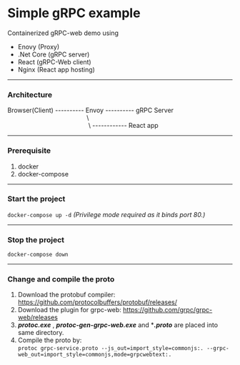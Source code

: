 # Simple gRPC example
Containerized gRPC-web demo using
- Enovy (Proxy)
- .Net Core (gRPC server)
- React (gRPC-Web client)
- Nginx (React app hosting)
------------
### Architecture
Browser(Client)  ---------- Envoy ---------- gRPC Server <br/>
&nbsp;&nbsp;&nbsp;&nbsp;&nbsp;&nbsp;&nbsp;&nbsp;&nbsp;&nbsp;&nbsp;&nbsp;&nbsp;&nbsp;&nbsp;&nbsp;&nbsp;&nbsp;&nbsp;&nbsp;&nbsp;&nbsp;
&nbsp;&nbsp;&nbsp;&nbsp;&nbsp;&nbsp;&nbsp;&nbsp;&nbsp;&nbsp;&nbsp;&nbsp;&nbsp;&nbsp;&nbsp;&nbsp;&nbsp;&nbsp;&nbsp;&nbsp;&nbsp;&nbsp;\ <br/>
&nbsp;&nbsp;&nbsp;&nbsp;&nbsp;&nbsp;&nbsp;&nbsp;&nbsp;&nbsp;&nbsp;&nbsp;&nbsp;&nbsp;&nbsp;&nbsp;&nbsp;&nbsp;&nbsp;&nbsp;&nbsp;&nbsp;
&nbsp;&nbsp;&nbsp;&nbsp;&nbsp;&nbsp;&nbsp;&nbsp;&nbsp;&nbsp;&nbsp;&nbsp;&nbsp;&nbsp;&nbsp;&nbsp;&nbsp;&nbsp;&nbsp;&nbsp;&nbsp;&nbsp;&nbsp;\ ------------ React app

------------
### Prerequisite
1. docker
2. docker-compose

------------

### Start the project
`docker-compose up -d`    *(Privilege mode required as it binds port 80.)*

------------
### Stop the project
`docker-compose down`

------------
### Change and compile the proto
1. Download the protobuf compiler: https://github.com/protocolbuffers/protobuf/releases/
2. Download the plugin for grpc-web: https://github.com/grpc/grpc-web/releases
3. ***protoc.exe*** , ***protoc-gen-grpc-web.exe*** and ****.proto*** are placed into same directory.
4. Compile the proto by: <br/>
`protoc grpc-service.proto --js_out=import_style=commonjs:. --grpc-web_out=import_style=commonjs,mode=grpcwebtext:.`


